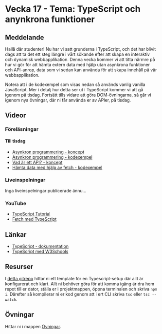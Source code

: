 # Vecka 17 - Tema: TypeScript och anynkrona funktioner

## Meddelande
Hallå där studenter! Nu har vi satt grunderna i TypeScript, och det har blivit dags att ta det ett steg längre i vårt sökande efter att skapa en interaktiv och dynamisk webbapplikation. Denna vecka kommer vi att titta närmre på hur vi gör för att hämta extern data med hjälp utan asynkrona funktioner och API-anrop, data som vi sedan kan använda för att skapa innehåll på vår webbapplikation.

Notera att i de kodexempel som visas nedan så används vanlig vanilla JavaScript. Mer i detalj hur detta ser ut i TypeScript kommer vi att gå igenom på tisdag. Fortsätt tills vidare att göra DOM-övningarna, så går vi igenom nya övningar, där ni får använda er av APIer, på tisdag. 

## Videor

### Föreläsningar 

#### Till tisdag
- [Asynkron programmering - koncept](https://vimeo.com/767865343/cc145df615?share=copy)
- [Asynkron programmering - kodexempel](https://vimeo.com/767865148/f4e126d61a?share=copy)
- [Vad är ett API? - koncept](https://vimeo.com/767865401/c269169bc8?share=copy)
- [Hämta data med hjälp av fetch - kodexempel](https://vimeo.com/767865549/78bdb90ddb?share=copy)

### Liveinspelningar
Inga liveinspelningar publicerade ännu...

### YouTube
- [TypeScript Tutorial](https://www.youtube.com/watch?v=BCg4U1FzODs)
- [Fetch med TypeScript](https://www.youtube.com/watch?v=PyOBr2RXHyU)

## Länkar 
- [TypeScript - dokumentation](https://www.typescriptlang.org/docs/)
- [TypeScript med W3Schools](https://www.w3schools.com/typescript/typescript_intro.php)

## Resurser
I [detta gitrepo](https://github.com/MU23FRONTEND/typescript_template) hittar ni ett template för en Typescript-setup där allt är konfigurerat och klart. Allt ni behöver göra för att komma igång är dra hem repot till er dator, ställa er i projektmappen, öppna terminalen och skriva ```npm i```. Därefter så kompilerar ni er kod genom att i ert CLI skriva ```tsc``` eller ```tsc --watch```.
 
## Övningar
Hittar ni i mappen [Övningar](./Övningar/).
